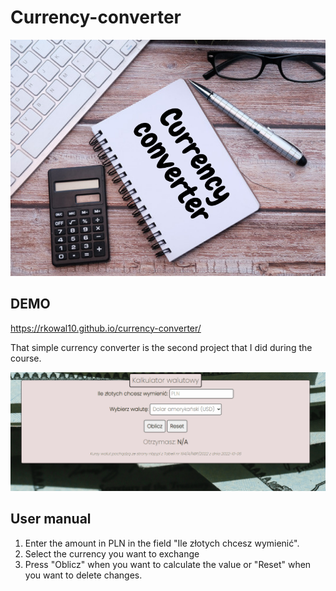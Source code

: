 # **Currency-converter**
![calculator](https://github.com/Rkowal10/currency-converter/blob/main/images/CurrencyConverter.png?raw=true)

## DEMO
https://rkowal10.github.io/currency-converter/

That simple currency converter is the second project that I did during the course.

![animation](images/Animation.gif)

## User manual
1. Enter the amount in PLN in the field "Ile złotych chcesz wymienić".
2. Select the currency you want to exchange
3. Press "Oblicz" when you want to calculate the value or "Reset" when you want to delete changes.
